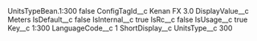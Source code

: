 <?xml version="1.0" encoding="UTF-8"?>
<CustomMetadata xmlns="http://soap.sforce.com/2006/04/metadata" xmlns:xsi="http://www.w3.org/2001/XMLSchema-instance" xmlns:xsd="http://www.w3.org/2001/XMLSchema">
    <label>UnitsTypeBean.1:300</label>
    <protected>false</protected>
    <values>
        <field>ConfigTagId__c</field>
        <value xsi:type="xsd:string">Kenan FX 3.0</value>
    </values>
    <values>
        <field>DisplayValue__c</field>
        <value xsi:type="xsd:string">Meters</value>
    </values>
    <values>
        <field>IsDefault__c</field>
        <value xsi:type="xsd:string">false</value>
    </values>
    <values>
        <field>IsInternal__c</field>
        <value xsi:type="xsd:string">true</value>
    </values>
    <values>
        <field>IsRc__c</field>
        <value xsi:type="xsd:string">false</value>
    </values>
    <values>
        <field>IsUsage__c</field>
        <value xsi:type="xsd:string">true</value>
    </values>
    <values>
        <field>Key__c</field>
        <value xsi:type="xsd:string">1:300</value>
    </values>
    <values>
        <field>LanguageCode__c</field>
        <value xsi:type="xsd:string">1</value>
    </values>
    <values>
        <field>ShortDisplay__c</field>
        <value xsi:nil="true"/>
    </values>
    <values>
        <field>UnitsType__c</field>
        <value xsi:type="xsd:string">300</value>
    </values>
</CustomMetadata>
